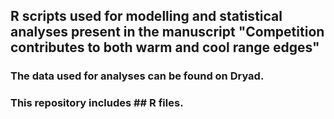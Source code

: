 ## R scripts used for modelling and statistical analyses present in the manuscript "Competition contributes to both warm and cool range edges"
### The data used for analyses can be found on Dryad.
### This repository includes ## R files.

